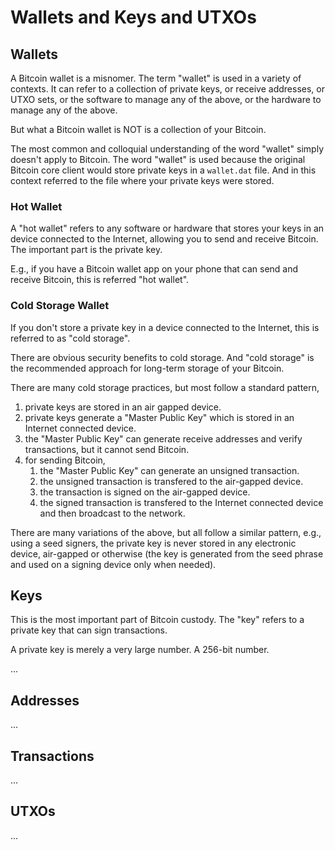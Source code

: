 # Wallets and Keys and UTXOs

## Wallets
A Bitcoin wallet is a misnomer. 
The term "wallet" is used in a variety of contexts.
 It can refer to a collection of private keys, 
 or receive addresses,
 or UTXO sets,
 or the software to manage any of the above,
 or the hardware to manage any of the above.

But what a Bitcoin wallet is NOT 
 is a collection of your Bitcoin.

The most common and colloquial understanding of the word "wallet" simply doesn't apply to Bitcoin.
 The word "wallet" is used because the original Bitcoin core client would store private keys in a `wallet.dat` file.
 And in this context referred to the file where your private keys were stored.

### Hot Wallet

A "hot wallet" refers to any software or hardware that stores your keys in an device connected to the Internet, allowing you to send and receive Bitcoin.
The important part is the private key. 

E.g., if you have a Bitcoin wallet app on your phone that can send and receive Bitcoin, this is referred "hot wallet".

### Cold Storage Wallet

If you don't store a private key in a device connected to the Internet, 
 this is referred to as "cold storage".

There are obvious security benefits to cold storage.
 And "cold storage" is the recommended approach for long-term storage of your Bitcoin.

There are many cold storage practices, 
 but most follow a standard pattern,
1. private keys are stored in an air gapped device.
1. private keys generate a "Master Public Key" which is stored in an Internet connected device.
1. the "Master Public Key" can generate receive addresses and verify transactions, but it cannot send Bitcoin.
1. for sending Bitcoin,
    1. the "Master Public Key" can generate an unsigned transaction.
    1. the unsigned transaction is transfered to the air-gapped device.
    1. the transaction is signed on the air-gapped device.
    1. the signed transaction is transfered to the Internet connected device and then broadcast to the network.

There are many variations of the above, but all follow a similar pattern, 
 e.g., using a seed signers, the private key is never stored in any electronic device, air-gapped or otherwise (the key is generated from the seed phrase and used on a signing device only when needed). 

## Keys

This is the most important part of Bitcoin custody. 
 The "key" refers to a private key that can sign transactions.

A private key is merely a very large number. A 256-bit number.

...

## Addresses
...

## Transactions
...

## UTXOs
...
